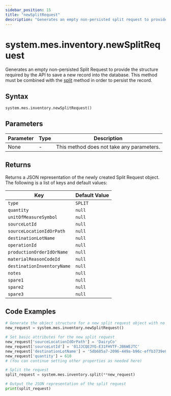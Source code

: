 ```yaml
---
sidebar_position: 15
title: "newSplitRequest"
description: "Generates an empty non-persisted split request to provide the structure to save a new record into the database."
---
```


# system.mes.inventory.newSplitRequest

Generates an empty non-persisted Split Request to provide the structure required by the API to save a new record into the database.
This method must be combined with the [split](./split) method in order to persist the record.

## Syntax

```python
system.mes.inventory.newSplitRequest()
```

## Parameters

| Parameter | Type | Description                               |
| --------- | ---- | ----------------------------------------- |
| None      | -    | This method does not take any parameters. |

## Returns

Returns a JSON representation of the newly created Split Request object. The following is a list of keys and default values:

| Key                        | Default Value |
| -------------------------- | ------------- |
| `type`                     | `SPLIT`       |
| `quantity`                 | `null`        |
| `unitOfMeasureSymbol`      | `null`        |
| `sourceLotId`              | `null`        |
| `sourceLocationIdOrPath`   | `null`        |
| `destinationLotName`       | `null`        |
| `operationId`              | `null`        |
| `productionOrderIdOrName`  | `null`        |
| `materialReasonCodeId`     | `null`        |
| `destinationInventoryName` | `null`        |
| `notes`                    | `null`        |
| `spare1`                   | `null`        |
| `spare2`                   | `null`        |
| `spare3`                   | `null`        |

## Code Examples

```python
# Generate the object structure for a new split request object with no initial arguments
new_request = system.mes.inventory.newSplitRequest()

# Set basic attributes for the new split request
new_request['sourceLocationIdOrPath'] = 'DairyCo'
new_request['sourceLotId'] = '01JJCQEJYG-E31FHVTF-JB6WEJTC'
new_request['destinationLotName'] = '5db685a7-2096-449a-b96c-effb3739e021'
new_request['quantity'] = 610
# (You can continue setting other properties as needed here)

# Split the request
split_request = system.mes.inventory.split(**new_request)

# Output the JSON representation of the split request
print(split_request)
```
